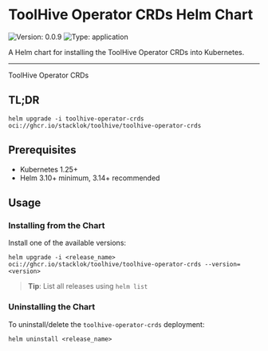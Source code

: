 
# ToolHive Operator CRDs Helm Chart

![Version: 0.0.9](https://img.shields.io/badge/Version-0.0.9-informational?style=flat-square)
![Type: application](https://img.shields.io/badge/Type-application-informational?style=flat-square)

A Helm chart for installing the ToolHive Operator CRDs into Kubernetes.

---

ToolHive Operator CRDs

## TL;DR

```console
helm upgrade -i toolhive-operator-crds oci://ghcr.io/stacklok/toolhive/toolhive-operator-crds
```

## Prerequisites

- Kubernetes 1.25+
- Helm 3.10+ minimum, 3.14+ recommended

## Usage

### Installing from the Chart

Install one of the available versions:

```shell
helm upgrade -i <release_name> oci://ghcr.io/stacklok/toolhive/toolhive-operator-crds --version=<version>
```

> **Tip**: List all releases using `helm list`

### Uninstalling the Chart

To uninstall/delete the `toolhive-operator-crds` deployment:

```console
helm uninstall <release_name>
```

